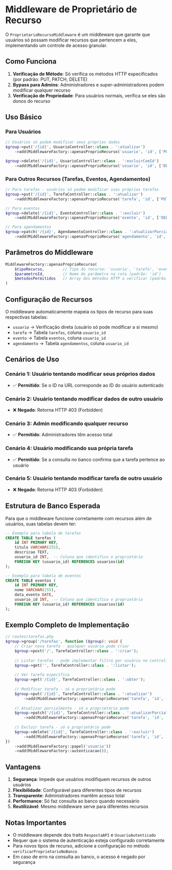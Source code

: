 # Middleware de Proprietário de Recurso

O `ProprietarioRecursoMiddleware` é um middleware que garante que usuários só possam modificar recursos que pertencem a eles, implementando um controle de acesso granular.

## Como Funciona

1. **Verificação de Método**: Só verifica os métodos HTTP especificados (por padrão: PUT, PATCH, DELETE)
2. **Bypass para Admins**: Administradores e super-administradores podem modificar qualquer recurso
3. **Verificação de Propriedade**: Para usuários normais, verifica se eles são donos do recurso

## Uso Básico

### Para Usuários

```php
// Usuários só podem modificar seus próprios dados
$group->put('/{id}', UsuarioController::class . ':atualizar')
    ->add(MiddlewareFactory::apenasProprioRecurso('usuario', 'id', ['PUT']));

$group->delete('/{id}', UsuarioController::class . ':excluirComId')
    ->add(MiddlewareFactory::apenasProprioRecurso('usuario', 'id', ['DELETE']));
```

### Para Outros Recursos (Tarefas, Eventos, Agendamentos)

```php
// Para tarefas - usuários só podem modificar suas próprias tarefas
$group->put('/{id}', TarefaController::class . ':atualizar')
    ->add(MiddlewareFactory::apenasProprioRecurso('tarefa', 'id', ['PUT']));

// Para eventos
$group->delete('/{id}', EventoController::class . ':excluir')
    ->add(MiddlewareFactory::apenasProprioRecurso('evento', 'id', ['DELETE']));

// Para agendamentos
$group->patch('/{id}', AgendamentoController::class . ':atualizarParcial')
    ->add(MiddlewareFactory::apenasProprioRecurso('agendamento', 'id', ['PATCH']));
```

## Parâmetros do Middleware

```php
MiddlewareFactory::apenasProprioRecurso(
    $tipoRecurso,        // Tipo do recurso: 'usuario', 'tarefa', 'evento', etc.
    $parametroId,        // Nome do parâmetro na rota (padrão: 'id')
    $metodosPermitidos   // Array dos métodos HTTP a verificar (padrão: ['PUT', 'PATCH', 'DELETE'])
)
```

## Configuração de Recursos

O middleware automaticamente mapeia os tipos de recurso para suas respectivas tabelas:

- `usuario` → Verificação direta (usuário só pode modificar a si mesmo)
- `tarefa` → Tabela `tarefas`, coluna `usuario_id`
- `evento` → Tabela `eventos`, coluna `usuario_id`  
- `agendamento` → Tabela `agendamentos`, coluna `usuario_id`

## Cenários de Uso

### Cenário 1: Usuário tentando modificar seus próprios dados
- ✅ **Permitido**: Se o ID na URL corresponde ao ID do usuário autenticado

### Cenário 2: Usuário tentando modificar dados de outro usuário
- ❌ **Negado**: Retorna HTTP 403 (Forbidden)

### Cenário 3: Admin modificando qualquer recurso
- ✅ **Permitido**: Administradores têm acesso total

### Cenário 4: Usuário modificando sua própria tarefa
- ✅ **Permitido**: Se a consulta no banco confirma que a tarefa pertence ao usuário

### Cenário 5: Usuário tentando modificar tarefa de outro usuário
- ❌ **Negado**: Retorna HTTP 403 (Forbidden)

## Estrutura de Banco Esperada

Para que o middleware funcione corretamente com recursos além de usuários, suas tabelas devem ter:

```sql
-- Exemplo para tabela de tarefas
CREATE TABLE tarefas (
    id INT PRIMARY KEY,
    titulo VARCHAR(255),
    descricao TEXT,
    usuario_id INT,  -- Coluna que identifica o proprietário
    FOREIGN KEY (usuario_id) REFERENCES usuarios(id)
);

-- Exemplo para tabela de eventos  
CREATE TABLE eventos (
    id INT PRIMARY KEY,
    nome VARCHAR(255),
    data_evento DATE,
    usuario_id INT,  -- Coluna que identifica o proprietário
    FOREIGN KEY (usuario_id) REFERENCES usuarios(id)
);
```

## Exemplo Completo de Implementação

```php
// routes/tarefas.php
$group->group('/tarefas', function ($group): void {
    // Criar nova tarefa - qualquer usuário pode criar
    $group->post('/', TarefaController::class . ':criar');
    
    // Listar tarefas - pode implementar filtro por usuário no controller
    $group->get('', TarefaController::class . ':listar');
    
    // Ver tarefa específica
    $group->get('/{id}', TarefaController::class . ':obter');
    
    // Modificar tarefa - só o proprietário pode
    $group->put('/{id}', TarefaController::class . ':atualizar')
        ->add(MiddlewareFactory::apenasProprioRecurso('tarefa', 'id', ['PUT']));
    
    // Atualizar parcialmente - só o proprietário pode  
    $group->patch('/{id}', TarefaController::class . ':atualizarParcial')
        ->add(MiddlewareFactory::apenasProprioRecurso('tarefa', 'id', ['PATCH']));
    
    // Excluir tarefa - só o proprietário pode
    $group->delete('/{id}', TarefaController::class . ':excluir')
        ->add(MiddlewareFactory::apenasProprioRecurso('tarefa', 'id', ['DELETE']));
})
    ->add(MiddlewareFactory::papel('usuario'))
    ->add(MiddlewareFactory::autenticacao());
```

## Vantagens

1. **Segurança**: Impede que usuários modifiquem recursos de outros usuários
2. **Flexibilidade**: Configurável para diferentes tipos de recursos
3. **Transparente**: Administradores mantêm acesso total
4. **Performance**: Só faz consulta ao banco quando necessário
5. **Reutilizável**: Mesmo middleware serve para diferentes recursos

## Notas Importantes

- O middleware depende dos traits `RespostaAPI` e `UsuarioAutenticado`
- Requer que o sistema de autenticação esteja configurado corretamente
- Para novos tipos de recurso, adicione a configuração no método `verificarProprietarioNoBanco`
- Em caso de erro na consulta ao banco, o acesso é negado por segurança
